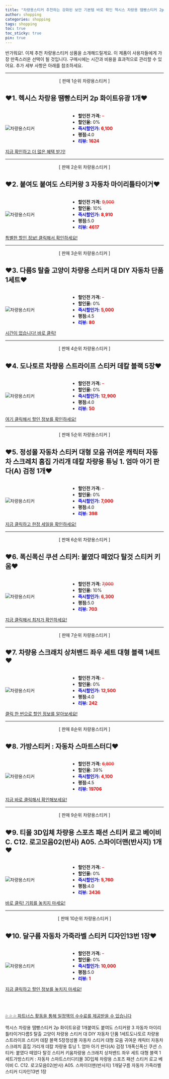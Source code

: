 ```yaml
---
title: "차량용스티커 추천하는 강화된 보안 기본템 바로 확인 헥시스 차랑용 땜빵스티커 2p 화이트유광"
author: shopping
categories: shopping
tags: shopping
toc: true
toc_sticky: true
pin: true
---
```

반가워요!. 이제 추천 차량용스티커 상품을 소개해드릴게요. 이 제품이 사용자들에게 가장 만족스러운 선택이 될 것입니다. 구매시에는 시간과 비용을 효과적으로 관리할 수 있어요. 추가 세부 사항은 아래를 참조하세요.

---
<p class="toplist" style="margin: 0 auto; display: block; width: fit-content;">[ 판매 1순위 차량용스티커 ]</p>

<h2><strong>❤️1. 헥시스 차랑용 땜빵스티커 2p 화이트유광 1개❤️</strong></h2>

<div style="display: flex; align-items: center;">
    <div style="flex: 0.4;">
        <img src="https://thumbnail6.coupangcdn.com/thumbnails/remote/230x230ex/image/retail/images/897873355677606-e6ea78ad-452c-42b3-ad37-84e4f326af8c.jpg" alt="차량용스티커" style="max-width: 100%;">
    </div>
    <div style="flex: 0.6; margin-left: 10px;">
        <ul>
            <li><strong>할인전 가격:</strong> <del style="color: red;">-</del></li>
            <li><strong>할인율:</strong> 0%</li>
            <li><span style='color:blue'><strong>즉시할인가:</strong></span> <span style='color:red'><strong>6,100</strong></span></li>
            <li><strong>평점:</strong>4.0</li>
            <li><span style='color:blue'><strong>리뷰:</strong></span> <span style='color:red'><strong>1624</strong></span></li>
        </ul>
    </div>
</div>
<div class="center">
    <a href="https://selin100587001.github.io?lptag=AF9450613&subid=githubio&pageKey=1163070148&traceid=V0-153&itemId=2139949348&vendorItemId=74301783546" class="myButton">
        지금 확인하고 더 많은 혜택 받기!
    </a>
</div>


---
<p class="toplist" style="margin: 0 auto; display: block; width: fit-content;">[ 판매 2순위 차량용스티커 ]</p>

<h2><strong>❤️2. 붙여도 붙여도 스티커왕 3 자동차 마이리틀타이거❤️</strong></h2>

<div style="display: flex; align-items: center;">
    <div style="flex: 0.4;">
        <img src="https://thumbnail6.coupangcdn.com/thumbnails/remote/230x230ex/image/retail/images/2023/05/24/10/4/32f75d87-482d-4fa6-adeb-2097607dcbdc.jpg" alt="차량용스티커" style="max-width: 100%;">
    </div>
    <div style="flex: 0.6; margin-left: 10px;">
        <ul>
            <li><strong>할인전 가격:</strong> <del style="color: red;">9,900</del></li>
            <li><strong>할인율:</strong> 10%</li>
            <li><span style='color:blue'><strong>즉시할인가:</strong></span> <span style='color:red'><strong>8,910</strong></span></li>
            <li><strong>평점:</strong>5.0</li>
            <li><span style='color:blue'><strong>리뷰:</strong></span> <span style='color:red'><strong>4617</strong></span></li>
        </ul>
    </div>
</div>
<div class="center">
    <a href="https://selin100587001.github.io?lptag=AF9450613&subid=githubio&pageKey=7327648250&traceid=V0-153&itemId=18936485695&vendorItemId=86063086391" class="myButton">
        특별한 할인 정보! 클릭해서 확인하세요!
    </a>
</div>


---
<p class="toplist" style="margin: 0 auto; display: block; width: fit-content;">[ 판매 3순위 차량용스티커 ]</p>

<h2><strong>❤️3. 다름S 탈출 고양이 차량용 스티커 대 DIY 자동차 단품 1세트❤️</strong></h2>

<div style="display: flex; align-items: center;">
    <div style="flex: 0.4;">
        <img src="https://thumbnail8.coupangcdn.com/thumbnails/remote/230x230ex/image/vendor_inventory/f6e0/6098b7e2bd422acb1dc5c8e07a8ed7f0d7ecdce15d8790e02a31c56e7767.jpg" alt="차량용스티커" style="max-width: 100%;">
    </div>
    <div style="flex: 0.6; margin-left: 10px;">
        <ul>
            <li><strong>할인전 가격:</strong> <del style="color: red;">-</del></li>
            <li><strong>할인율:</strong> 0%</li>
            <li><span style='color:blue'><strong>즉시할인가:</strong></span> <span style='color:red'><strong>5,000</strong></span></li>
            <li><strong>평점:</strong>4.5</li>
            <li><span style='color:blue'><strong>리뷰:</strong></span> <span style='color:red'><strong>80</strong></span></li>
        </ul>
    </div>
</div>
<div class="center">
    <a href="https://selin100587001.github.io?lptag=AF9450613&subid=githubio&pageKey=7240996712&traceid=V0-153&itemId=18398001678&vendorItemId=85540895089" class="myButton">
        시간이 없습니다! 바로 클릭!
    </a>
</div>


---
<p class="toplist" style="margin: 0 auto; display: block; width: fit-content;">[ 판매 4순위 차량용스티커 ]</p>

<h2><strong>❤️4. 도나토르 차량용 스트라이프 스티커 데칼 블랙 5장❤️</strong></h2>

<div style="display: flex; align-items: center;">
    <div style="flex: 0.4;">
        <img src="https://thumbnail7.coupangcdn.com/thumbnails/remote/230x230ex/image/vendor_inventory/03cd/47df19fa075f984a0dcfd61a79652a12fc978b5e33096b2cea165f921544.jpg" alt="차량용스티커" style="max-width: 100%;">
    </div>
    <div style="flex: 0.6; margin-left: 10px;">
        <ul>
            <li><strong>할인전 가격:</strong> <del style="color: red;">-</del></li>
            <li><strong>할인율:</strong> 0%</li>
            <li><span style='color:blue'><strong>즉시할인가:</strong></span> <span style='color:red'><strong>12,900</strong></span></li>
            <li><strong>평점:</strong>4.0</li>
            <li><span style='color:blue'><strong>리뷰:</strong></span> <span style='color:red'><strong>50</strong></span></li>
        </ul>
    </div>
</div>
<div class="center">
    <a href="https://selin100587001.github.io?lptag=AF9450613&subid=githubio&pageKey=7764624382&traceid=V0-153&itemId=20946730436&vendorItemId=88012996743" class="myButton">
        여기 클릭해서 할인 정보를 확인하세요!
    </a>
</div>


---
<p class="toplist" style="margin: 0 auto; display: block; width: fit-content;">[ 판매 5순위 차량용스티커 ]</p>

<h2><strong>❤️5. 정성몰 자동차 스티커 대형 모음 귀여운 캐릭터 자동차 스크레치 흠집 가리개 데칼 차량용 튜닝 1. 엄마 아기 판다(A) 검정 1개❤️</strong></h2>

<div style="display: flex; align-items: center;">
    <div style="flex: 0.4;">
        <img src="https://thumbnail10.coupangcdn.com/thumbnails/remote/230x230ex/image/vendor_inventory/1676/59981892f5e8334a452668a0feb37cdd07c1000bd726947824d27d06bb98.png" alt="차량용스티커" style="max-width: 100%;">
    </div>
    <div style="flex: 0.6; margin-left: 10px;">
        <ul>
            <li><strong>할인전 가격:</strong> <del style="color: red;">-</del></li>
            <li><strong>할인율:</strong> 0%</li>
            <li><span style='color:blue'><strong>즉시할인가:</strong></span> <span style='color:red'><strong>7,000</strong></span></li>
            <li><strong>평점:</strong>4.0</li>
            <li><span style='color:blue'><strong>리뷰:</strong></span> <span style='color:red'><strong>398</strong></span></li>
        </ul>
    </div>
</div>
<div class="center">
    <a href="https://selin100587001.github.io?lptag=AF9450613&subid=githubio&pageKey=6355611917&traceid=V0-153&itemId=13393182706&vendorItemId=80647997752" class="myButton">
        지금 클릭하고 한정 세일을 확인하세요!
    </a>
</div>


---
<p class="toplist" style="margin: 0 auto; display: block; width: fit-content;">[ 판매 6순위 차량용스티커 ]</p>

<h2><strong>❤️6. 폭신폭신 쿠션 스티커: 붙였다 떼었다 탈것 스티커 키움❤️</strong></h2>

<div style="display: flex; align-items: center;">
    <div style="flex: 0.4;">
        <img src="https://thumbnail10.coupangcdn.com/thumbnails/remote/230x230ex/image/retail/images/2019/12/23/10/1/c3d09051-c8aa-44c2-ac15-31ac123e8a62.jpg" alt="차량용스티커" style="max-width: 100%;">
    </div>
    <div style="flex: 0.6; margin-left: 10px;">
        <ul>
            <li><strong>할인전 가격:</strong> <del style="color: red;">7,000</del></li>
            <li><strong>할인율:</strong> 10%</li>
            <li><span style='color:blue'><strong>즉시할인가:</strong></span> <span style='color:red'><strong>6,300</strong></span></li>
            <li><strong>평점:</strong>5.0</li>
            <li><span style='color:blue'><strong>리뷰:</strong></span> <span style='color:red'><strong>703</strong></span></li>
        </ul>
    </div>
</div>
<div class="center">
    <a href="https://selin100587001.github.io?lptag=AF9450613&subid=githubio&pageKey=1111026014&traceid=V0-153&itemId=2074221477&vendorItemId=70073350876" class="myButton">
        지금 클릭해서 최저가 확인하세요!
    </a>
</div>


---
<p class="toplist" style="margin: 0 auto; display: block; width: fit-content;">[ 판매 7순위 차량용스티커 ]</p>

<h2><strong>❤️7. 차량용 스크래치 상처밴드 좌우 세트 대형 블랙 1세트❤️</strong></h2>

<div style="display: flex; align-items: center;">
    <div style="flex: 0.4;">
        <img src="https://thumbnail8.coupangcdn.com/thumbnails/remote/230x230ex/image/vendor_inventory/c1f8/4d40e24f7b3c2a2a4b5ebe0a7324702ef326fd0513fbf520915edd993b00.jpg" alt="차량용스티커" style="max-width: 100%;">
    </div>
    <div style="flex: 0.6; margin-left: 10px;">
        <ul>
            <li><strong>할인전 가격:</strong> <del style="color: red;">-</del></li>
            <li><strong>할인율:</strong> 0%</li>
            <li><span style='color:blue'><strong>즉시할인가:</strong></span> <span style='color:red'><strong>12,500</strong></span></li>
            <li><strong>평점:</strong>4.0</li>
            <li><span style='color:blue'><strong>리뷰:</strong></span> <span style='color:red'><strong>242</strong></span></li>
        </ul>
    </div>
</div>
<div class="center">
    <a href="https://selin100587001.github.io?lptag=AF9450613&subid=githubio&pageKey=4874291069&traceid=V0-153&itemId=17267229962&vendorItemId=87887790394" class="myButton">
        클릭 한 번으로 할인 정보를 알아보세요!
    </a>
</div>


---
<p class="toplist" style="margin: 0 auto; display: block; width: fit-content;">[ 판매 8순위 차량용스티커 ]</p>

<h2><strong>❤️8. 가방스티커 : 자동차 스마트스터디❤️</strong></h2>

<div style="display: flex; align-items: center;">
    <div style="flex: 0.4;">
        <img src="https://thumbnail7.coupangcdn.com/thumbnails/remote/230x230ex/image/retail/images/1519022861018173-af72eb46-aa49-4675-851c-c80a0dcc0cdb.jpg" alt="차량용스티커" style="max-width: 100%;">
    </div>
    <div style="flex: 0.6; margin-left: 10px;">
        <ul>
            <li><strong>할인전 가격:</strong> <del style="color: red;">6,800</del></li>
            <li><strong>할인율:</strong> 39%</li>
            <li><span style='color:blue'><strong>즉시할인가:</strong></span> <span style='color:red'><strong>4,100</strong></span></li>
            <li><strong>평점:</strong>4.5</li>
            <li><span style='color:blue'><strong>리뷰:</strong></span> <span style='color:red'><strong>19706</strong></span></li>
        </ul>
    </div>
</div>
<div class="center">
    <a href="https://selin100587001.github.io?lptag=AF9450613&subid=githubio&pageKey=8637373&traceid=V0-153&itemId=67628893&vendorItemId=3148281240" class="myButton">
        지금 바로 클릭해서 확인해보세요!
    </a>
</div>


---
<p class="toplist" style="margin: 0 auto; display: block; width: fit-content;">[ 판매 9순위 차량용스티커 ]</p>

<h2><strong>❤️9. 티몰 3D입체 차량용 스포츠 패션 스티커 로고 베이비 C. C12. 로고모음02(반사) A05. 스파이더맨(반사지) 1개❤️</strong></h2>

<div style="display: flex; align-items: center;">
    <div style="flex: 0.4;">
        <img src="https://thumbnail10.coupangcdn.com/thumbnails/remote/230x230ex/image/product/image/vendoritem/2019/06/27/3598761092/a42d07f9-6a57-47e7-8768-fdedeb5005f0.jpg" alt="차량용스티커" style="max-width: 100%;">
    </div>
    <div style="flex: 0.6; margin-left: 10px;">
        <ul>
            <li><strong>할인전 가격:</strong> <del style="color: red;">-</del></li>
            <li><strong>할인율:</strong> 0%</li>
            <li><span style='color:blue'><strong>즉시할인가:</strong></span> <span style='color:red'><strong>5,760</strong></span></li>
            <li><strong>평점:</strong>4.0</li>
            <li><span style='color:blue'><strong>리뷰:</strong></span> <span style='color:red'><strong>3436</strong></span></li>
        </ul>
    </div>
</div>
<div class="center">
    <a href="https://selin100587001.github.io?lptag=AF9450613&subid=githubio&pageKey=88291819&traceid=V0-153&itemId=276406541&vendorItemId=3598761092" class="myButton">
        바로 클릭! 기회를 놓치지 마세요!
    </a>
</div>


---
<p class="toplist" style="margin: 0 auto; display: block; width: fit-content;">[ 판매 10순위 차량용스티커 ]</p>

<h2><strong>❤️10. 달구름 자동차 가죽라벨 스티커 디자인13번 1장❤️</strong></h2>

<div style="display: flex; align-items: center;">
    <div style="flex: 0.4;">
        <img src="https://thumbnail7.coupangcdn.com/thumbnails/remote/230x230ex/image/vendor_inventory/a25c/4ae3cd2c07af4b6a9baf9086f527f41428e884cbab10c4b02fc4eb11772f.jpg" alt="차량용스티커" style="max-width: 100%;">
    </div>
    <div style="flex: 0.6; margin-left: 10px;">
        <ul>
            <li><strong>할인전 가격:</strong> <del style="color: red;">-</del></li>
            <li><strong>할인율:</strong> 0%</li>
            <li><span style='color:blue'><strong>즉시할인가:</strong></span> <span style='color:red'><strong>10,000</strong></span></li>
            <li><strong>평점:</strong>5.0</li>
            <li><span style='color:blue'><strong>리뷰:</strong></span> <span style='color:red'><strong>1</strong></span></li>
        </ul>
    </div>
</div>
<div class="center">
    <a href="https://selin100587001.github.io?lptag=AF9450613&subid=githubio&pageKey=8204773010&traceid=V0-153&itemId=23531914287&vendorItemId=90558326978" class="myButton">
        지금 클릭하고 할인 정보를 놓치지 마세요!
    </a>
</div>

<br><br><br>[💦 💦 💦 파트너스 활동을 통해 일정액의 수수료를 제공받을 수 있습니다](https://link.coupang.com/a/bcpT2c)<br><br>헥시스 차랑용 땜빵스티커 2p 화이트유광 1개붙여도 붙여도 스티커왕 3 자동차 마이리틀타이거다름S 탈출 고양이 차량용 스티커 대 DIY 자동차 단품 1세트도나토르 차량용 스트라이프 스티커 데칼 블랙 5장정성몰 자동차 스티커 대형 모음 귀여운 캐릭터 자동차 스크레치 흠집 가리개 데칼 차량용 튜닝 1. 엄마 아기 판다(A) 검정 1개폭신폭신 쿠션 스티커: 붙였다 떼었다 탈것 스티커 키움차량용 스크래치 상처밴드 좌우 세트 대형 블랙 1세트가방스티커 : 자동차 스마트스터디티몰 3D입체 차량용 스포츠 패션 스티커 로고 베이비 C. C12. 로고모음02(반사) A05. 스파이더맨(반사지) 1개달구름 자동차 가죽라벨 스티커 디자인13번 1장